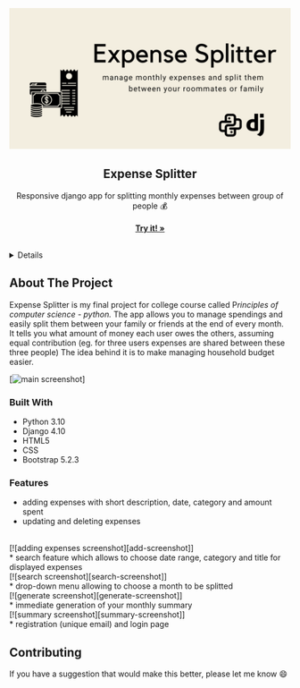 ![](https://github.com/wkostusiak/ExpenseSplitter/blob/master/banner.png)

<h2 align="center">Expense Splitter</h2>

  <p align="center">
    Responsive django app for splitting monthly expenses between group of people 💰 
    <br>
    <br>
    <a href="https://expensesplitter.eu.pythonanywhere.com/"><strong>Try it! »</strong></a>
    <br/>
    <br/>
  </p>
</div>



<!-- TABLE OF CONTENTS -->
<details>
  <ol>
    <li>
      <a href="#about-the-project">About The Project</a>

      <ul>
        <li><a href="#built-with">Built With</a></li>
      </ul>

    </li>
    <li>
      <li><a href="#features">Features</a></li>
    </li>
    <li><a href="#contact">Contact</a></li>
  </ol>
</details>



<!-- ABOUT THE PROJECT -->
## About The Project

Expense Splitter is my final project for college course called P<i>rinciples of computer science - python.</i>
The app allows you to manage spendings and easily split them between your family or friends at the end of every month. 
It tells you what amount of money each user owes the others, assuming equal contribution (eg. for three users expenses are shared between these three people)
The idea behind it is to make managing household budget easier.

[![main screenshot][main-screenshot]]

### Built With

* Python 3.10 
* Django 4.10
* HTML5
* CSS
* Bootstrap 5.2.3



### Features

* adding expenses with short description, date, category and amount spent
* updating and deleting expenses
<br>
[![adding expenses screenshot][add-screenshot]]
<br>
* search feature which allows to choose date range, category and title for displayed expenses
<br>
[![search screenshot][search-screenshot]]
<br>
* drop-down menu allowing to choose a month to be splitted
<br>
[![generate screenshot][generate-screenshot]]
<br>
* immediate generation of your monthly summary
<br>
[![summary screenshot][summary-screenshot]]
<br>
* registration (unique email) and login page 



<!-- CONTRIBUTING -->
## Contributing

If you have a suggestion that would make this better, please let me know 😄



<!-- MARKDOWN LINKS & IMAGES -->
<!-- https://www.markdownguide.org/basic-syntax/#reference-style-links -->

[add-screenshot]: images/add.png
[main-screenshot]: images/main.png
[search-screenshot]: images/search.png
[generate-screenshot]: images/generate.png
[summary-screenshot]: images/summary.png

